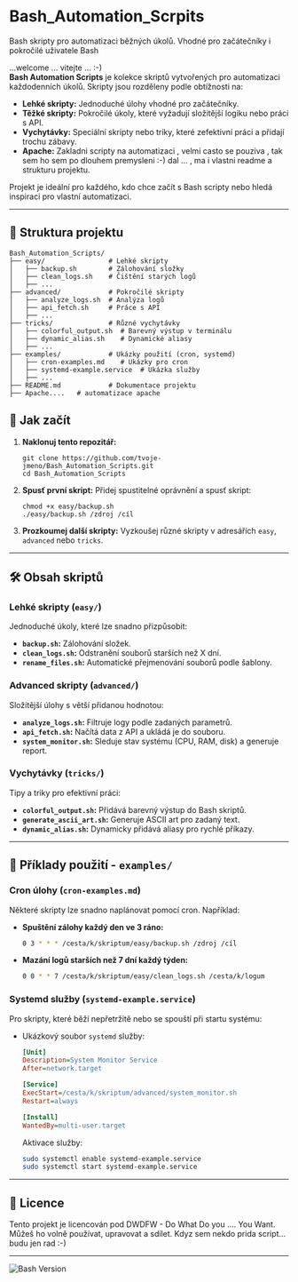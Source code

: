 # Bash_Automation_Scrpits
Bash skripty pro automatizaci běžných úkolů. Vhodné pro začátečníky i pokročilé uživatele Bash

...welcome ... vitejte ... :-) </br>
**Bash Automation Scripts** je kolekce skriptů vytvořených pro automatizaci každodenních úkolů. Skripty jsou rozděleny podle obtížnosti na:
- **Lehké skripty:** Jednoduché úlohy vhodné pro začátečníky.
- **Těžké skripty:** Pokročilé úkoly, které vyžadují složitější logiku nebo práci s API.
- **Vychytávky:** Speciální skripty nebo triky, které zefektivní práci a přidají trochu zábavy.
- **Apache:** Zakladni scripty na automatizaci , velmi casto se pouziva , tak sem ho sem po dlouhem
               premysleni :-) dal ... , ma i vlastni readme a strukturu projektu.

Projekt je ideální pro každého, kdo chce začít s Bash scripty nebo hledá inspiraci pro vlastní automatizaci.

---

## 📂 Struktura projektu

```
Bash_Automation_Scripts/
├── easy/                # Lehké skripty
│   ├── backup.sh        # Zálohování složky
│   ├── clean_logs.sh    # Čištění starých logů
│   ├── ...
├── advanced/            # Pokročilé skripty
│   ├── analyze_logs.sh  # Analýza logů
│   ├── api_fetch.sh     # Práce s API
│   ├── ...
├── tricks/              # Různé vychytávky
│   ├── colorful_output.sh  # Barevný výstup v terminálu
│   ├── dynamic_alias.sh    # Dynamické aliasy
│   ├── ...
├── examples/            # Ukázky použití (cron, systemd)
│   ├── cron-examples.md    # Ukázky pro cron
│   ├── systemd-example.service  # Ukázka služby
│   ├── ...
├── README.md            # Dokumentace projektu
├── Apache....   # automatizace apache
```



## 🚀 Jak začít

1. **Naklonuj tento repozitář:**
   ```
   git clone https://github.com/tvoje-jmeno/Bash_Automation_Scripts.git
   cd Bash_Automation_Scripts
   ```

2. **Spusť první skript:**
   Přidej spustitelné oprávnění a spusť skript:
 
   ```
   chmod +x easy/backup.sh
   ./easy/backup.sh /zdroj /cíl
   ```

3. **Prozkoumej další skripty:**
   Vyzkoušej různé skripty v adresářích `easy`, `advanced` nebo `tricks`.

---

## 🛠️ Obsah skriptů

### Lehké skripty (`easy/`)
Jednoduché úkoly, které lze snadno přizpůsobit:
- **`backup.sh`:** Zálohování složek.
- **`clean_logs.sh`:** Odstranění souborů starších než X dní.
- **`rename_files.sh`:** Automatické přejmenování souborů podle šablony.

### Advanced skripty (`advanced/`)
Složitější úlohy s větší přidanou hodnotou:
- **`analyze_logs.sh`:** Filtruje logy podle zadaných parametrů.
- **`api_fetch.sh`:** Načítá data z API a ukládá je do souboru.
- **`system_monitor.sh`:** Sleduje stav systému (CPU, RAM, disk) a generuje report.

### Vychytávky (`tricks/`)
Tipy a triky pro efektivní práci:
- **`colorful_output.sh`:** Přidává barevný výstup do Bash skriptů.
- **`generate_ascii_art.sh`:** Generuje ASCII art pro zadaný text.
- **`dynamic_alias.sh`:** Dynamicky přidává aliasy pro rychlé příkazy.

---

## 📖 Příklady použití -  `examples/`  

### Cron úlohy (`cron-examples.md`)
Některé skripty lze snadno naplánovat pomocí cron. Například:

- **Spuštění zálohy každý den ve 3 ráno:**
  ```bash
  0 3 * * * /cesta/k/skriptum/easy/backup.sh /zdroj /cíl
  ```

- **Mazání logů starších než 7 dní každý týden:**
  ```bash
  0 0 * * 7 /cesta/k/skriptum/easy/clean_logs.sh /cesta/k/logum
  ```

### Systemd služby (`systemd-example.service`)
Pro skripty, které běží nepřetržitě nebo se spouští při startu systému:

- Ukázkový soubor `systemd` služby:
  ```ini
  [Unit]
  Description=System Monitor Service
  After=network.target

  [Service]
  ExecStart=/cesta/k/skriptum/advanced/system_monitor.sh
  Restart=always

  [Install]
  WantedBy=multi-user.target
  ```

  Aktivace služby:
  ```bash
  sudo systemctl enable systemd-example.service
  sudo systemctl start systemd-example.service
  ```

---

## 📜 Licence
Tento projekt je licencován pod DWDFW - Do What Do you .... You Want. Můžeš ho volně používat, upravovat a sdílet.
Kdyz sem nekdo prida script... budu jen rad :-)

---



![Bash Version](https://img.shields.io/badge/Bash-%3E=4.0-blue)
